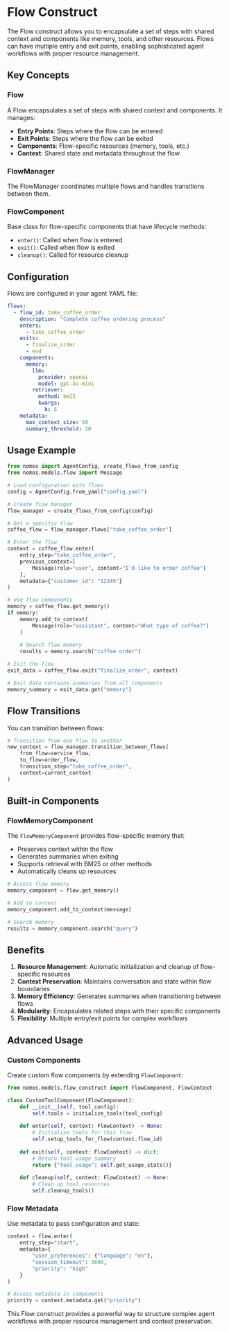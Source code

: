 # Flow Construct

The Flow construct allows you to encapsulate a set of steps with shared context and components like memory, tools, and other resources. Flows can have multiple entry and exit points, enabling sophisticated agent workflows with proper resource management.

## Key Concepts

### Flow
A Flow encapsulates a set of steps with shared context and components. It manages:
- **Entry Points**: Steps where the flow can be entered
- **Exit Points**: Steps where the flow can be exited  
- **Components**: Flow-specific resources (memory, tools, etc.)
- **Context**: Shared state and metadata throughout the flow

### FlowManager
The FlowManager coordinates multiple flows and handles transitions between them.

### FlowComponent
Base class for flow-specific components that have lifecycle methods:
- `enter()`: Called when flow is entered
- `exit()`: Called when flow is exited
- `cleanup()`: Called for resource cleanup

## Configuration

Flows are configured in your agent YAML file:

```yaml
flows:
  - flow_id: take_coffee_order
    description: "Complete coffee ordering process"
    enters:
      - take_coffee_order
    exits:
      - finalize_order
      - end
    components:
      memory:
        llm:
          provider: openai
          model: gpt-4o-mini
        retriever:
          method: bm25
          kwargs:
            k: 5
    metadata:
      max_context_size: 50
      summary_threshold: 20
```

## Usage Example

```python
from nomos import AgentConfig, create_flows_from_config
from nomos.models.flow import Message

# Load configuration with flows
config = AgentConfig.from_yaml("config.yaml")

# Create flow manager
flow_manager = create_flows_from_config(config)

# Get a specific flow
coffee_flow = flow_manager.flows["take_coffee_order"]

# Enter the flow
context = coffee_flow.enter(
    entry_step="take_coffee_order",
    previous_context=[
        Message(role="user", content="I'd like to order coffee")
    ],
    metadata={"customer_id": "12345"}
)

# Use flow components
memory = coffee_flow.get_memory()
if memory:
    memory.add_to_context(
        Message(role="assistant", content="What type of coffee?")
    )
    
    # Search flow memory
    results = memory.search("coffee order")

# Exit the flow
exit_data = coffee_flow.exit("finalize_order", context)

# Exit data contains summaries from all components
memory_summary = exit_data.get("memory")
```

## Flow Transitions

You can transition between flows:

```python
# Transition from one flow to another
new_context = flow_manager.transition_between_flows(
    from_flow=service_flow,
    to_flow=order_flow, 
    transition_step="take_coffee_order",
    context=current_context
)
```

## Built-in Components

### FlowMemoryComponent

The `FlowMemoryComponent` provides flow-specific memory that:
- Preserves context within the flow
- Generates summaries when exiting
- Supports retrieval with BM25 or other methods
- Automatically cleans up resources

```python
# Access flow memory
memory_component = flow.get_memory()

# Add to context
memory_component.add_to_context(message)

# Search memory  
results = memory_component.search("query")
```

## Benefits

1. **Resource Management**: Automatic initialization and cleanup of flow-specific resources
2. **Context Preservation**: Maintains conversation and state within flow boundaries
3. **Memory Efficiency**: Generates summaries when transitioning between flows
4. **Modularity**: Encapsulates related steps with their specific components
5. **Flexibility**: Multiple entry/exit points for complex workflows

## Advanced Usage

### Custom Components

Create custom flow components by extending `FlowComponent`:

```python
from nomos.models.flow_construct import FlowComponent, FlowContext

class CustomToolComponent(FlowComponent):
    def __init__(self, tool_config):
        self.tools = initialize_tools(tool_config)
    
    def enter(self, context: FlowContext) -> None:
        # Initialize tools for this flow
        self.setup_tools_for_flow(context.flow_id)
    
    def exit(self, context: FlowContext) -> dict:
        # Return tool usage summary
        return {"tool_usage": self.get_usage_stats()}
    
    def cleanup(self, context: FlowContext) -> None:
        # Clean up tool resources
        self.cleanup_tools()
```

### Flow Metadata

Use metadata to pass configuration and state:

```python
context = flow.enter(
    entry_step="start",
    metadata={
        "user_preferences": {"language": "en"},
        "session_timeout": 3600,
        "priority": "high"
    }
)

# Access metadata in components
priority = context.metadata.get("priority")
```

This Flow construct provides a powerful way to structure complex agent workflows with proper resource management and context preservation.
